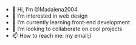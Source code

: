 - 👋 Hi, I’m @Madalena2004
- 👀 I’m interested in web design 
- 🌱 I’m currently learning front-end development
- 💞️ I’m looking to collaborate on cool projects
- 📫 How to reach me: my email;)

<!---
Madalena2004/Madalena2004 is a ✨ special ✨ repository because its `README.md` (this file) appears on your GitHub profile.
You can click the Preview link to take a look at your changes.
--->
